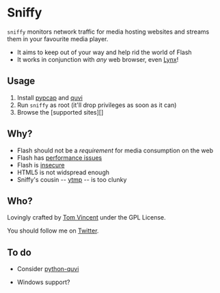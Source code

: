 # Sniffy

`sniffy` monitors network traffic for media hosting websites and streams them in
your favourite media player.

* It aims to keep out of your way and help rid the world of Flash
* It works in conjunction with *any* web browser, even [Lynx][]!

## Usage

1. Install [pypcap][] and [quvi][]
2. Run `sniffy` as root (it'll drop privileges as soon as it can)
3. Browse the [supported sites][]

## Why?

* Flash should not be a *requirement* for media consumption on the web
* Flash has [performance issues][fper]
* Flash is [insecure][fsec]
* HTML5 is not widspread enough
* Sniffy's cousin -- [ytmp][] -- is too clunky

## Who?

Lovingly crafted by [Tom Vincent][home] under the GPL License.

You should follow me on [Twitter][].

## To do

* Consider [python-quvi][]
* Windows support?

  [quvi]: http://quvi.sourceforge.net/
  [pypcap]: https://code.google.com/p/pypcap/
  [ytmp]: https://github.com/tlvince/ytmp
  [python-quvi]: https://github.com/metal3d/python-quvi
  [home]: http://tlvince.com
  [twitter]: https://twitter.com/tlvince
  [fper]: https://en.wikipedia.org/wiki/Adobe_Flash#Performance
  [fsec]: https://en.wikipedia.org/wiki/Adobe_Flash#Flash_client_security
  [lynx]: https://en.wikipedia.org/wiki/Lynx_(web_browser)
  [supported-sites]: http://repo.or.cz/w/libquvi-scripts.git/tree/HEAD:/share/lua/website
